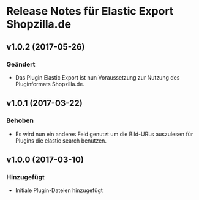 # Release Notes für Elastic Export Shopzilla.de

## v1.0.2 (2017-05-26)

### Geändert
- Das Plugin Elastic Export ist nun Voraussetzung zur Nutzung des Pluginformats Shopzilla.de.

## v1.0.1 (2017-03-22)

### Behoben
- Es wird nun ein anderes Feld genutzt um die Bild-URLs auszulesen für Plugins die elastic search benutzen.

## v1.0.0 (2017-03-10)

### Hinzugefügt
- Initiale Plugin-Dateien hinzugefügt